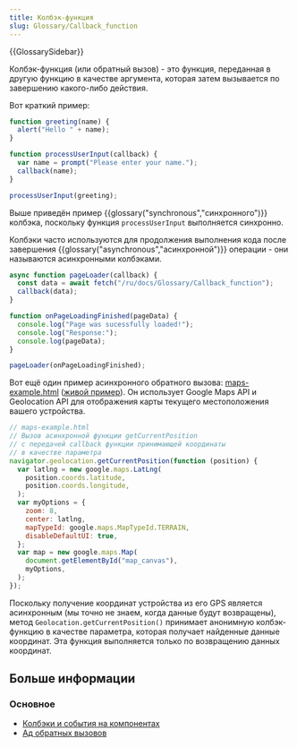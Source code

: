 ```yaml
---
title: Колбэк-функция
slug: Glossary/Callback_function
---
```


{{GlossarySidebar}}

Колбэк-функция (или обратный вызов) - это функция, переданная в другую функцию в качестве аргумента, которая затем вызывается по завершению какого-либо действия.

Вот краткий пример:

```js
function greeting(name) {
  alert("Hello " + name);
}

function processUserInput(callback) {
  var name = prompt("Please enter your name.");
  callback(name);
}

processUserInput(greeting);
```

Выше приведён пример {{glossary("synchronous","синхронного")}} колбэка, поскольку функция `processUserInput` выполняется синхронно.

Колбэки часто используются для продолжения выполнения кода после завершения {{glossary("asynchronous","асинхронной")}} операции - они называются асинхронными колбэками.

```js
async function pageLoader(callback) {
  const data = await fetch("/ru/docs/Glossary/Callback_function");
  callback(data);
}

function onPageLoadingFinished(pageData) {
  console.log("Page was sucessfully loaded!");
  console.log("Response:");
  console.log(pageData);
}

pageLoader(onPageLoadingFinished);
```

Вот ещё один пример асинхронного обратного вызова: [maps-example.html](https://github.com/mdn/learning-area/blob/master/javascript/apis/introduction/maps-example.html) ([живой пример](http://mdn.github.io/learning-area/javascript/apis/introduction/maps-example.html)). Он использует Google Maps API и Geolocation API для отображения карты текущего местоположения вашего устройства.

```js
// maps-example.html
// Вызов асинхронной функции getCurrentPosition
// с передачей callback функции принимающей координаты
// в качестве параметра
navigator.geolocation.getCurrentPosition(function (position) {
  var latlng = new google.maps.LatLng(
    position.coords.latitude,
    position.coords.longitude,
  );
  var myOptions = {
    zoom: 8,
    center: latlng,
    mapTypeId: google.maps.MapTypeId.TERRAIN,
    disableDefaultUI: true,
  };
  var map = new google.maps.Map(
    document.getElementById("map_canvas"),
    myOptions,
  );
});
```

Поскольку получение координат устройства из его GPS является асинхронным (мы точно не знаем, когда данные будут возвращены), метод `Geolocation.getCurrentPosition()` принимает анонимную колбэк-функцию в качестве параметра, которая получает найденные данные координат. Эта функция выполняется только по возвращению данных координат.

## Больше информации

### Основное

- [Колбэки и события на компонентах](https://learn.javascript.ru/custom-events)
- [Ад обратных вызовов](http://callbackhell.ru/)
